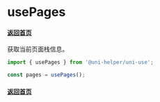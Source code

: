 # usePages

#### [返回首页](../../README.md)

获取当前页面栈信息。

```typescript
import { usePages } from '@uni-helper/uni-use';

const pages = usePages();
```

#### [返回首页](../../README.md)
